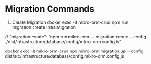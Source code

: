 # Migration Commands
1. Create Migration
    docker exec -it mikro-orm-crud npm run migration:create InitialMigration

// "migration:create": "npm run mikro-orm -- migration:create --config ./dist/infrastructure/database/config/mikro-orm.config.ts"

docker exec -it mikro-orm-crud npx mikro-orm migration:up --config dist/src/infrastructure/database/config/mikro-orm.config.js
